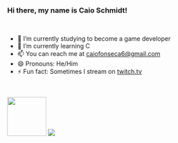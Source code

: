 ### Hi there, my name is Caio Schmidt!
<br>



- 🔭 I’m currently studying to become a game developer
- 🌱 I’m currently learning C
- 📫 You can reach me at caiofonseca6@gmail.com
- 😄 Pronouns: He/Him
- ⚡ Fun fact: Sometimes I stream on [twitch.tv](https://www.twitch.tv/arctichusky1)

<br>


<code><img height="90" src="https://github-readme-stats.vercel.app/api?username=Arctic-Husky&show_icons=true&theme=dark&line_height=27"></code>
<code><img src="https://github-readme-stats.vercel.app/api/top-langs/?username=Arctic-Husky&theme=dark&hide=css,%20html"></code>
